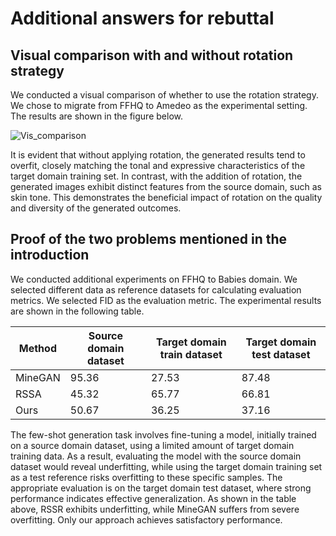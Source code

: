 # Additional answers for rebuttal


## Visual comparison with and without rotation strategy

We conducted a visual comparison of whether to use the rotation strategy. We chose to migrate from FFHQ to Amedeo as the experimental setting. The results are shown in the figure below.

![Vis_comparison](5.png)

It is evident that without applying rotation, the generated results tend to overfit, closely matching the tonal and expressive characteristics of the target domain training set. In contrast, with the addition of rotation, the generated images exhibit distinct features from the source domain, such as skin tone. This demonstrates the beneficial impact of rotation on the quality and diversity of the generated outcomes.


## Proof of the two problems mentioned in the introduction

We conducted additional experiments on FFHQ to Babies domain. We selected different data as reference datasets for calculating evaluation metrics. We selected FID as the evaluation metric. The experimental results are shown in the following table.

| Method  | Source domain dataset | Target domain train dataset | Target domain test dataset |
|---------|-----------------------|-----------------------------|----------------------------|
| MineGAN | 95.36                 | 27.53                       | 87.48                      |
| RSSA    | 45.32                 | 65.77                       | 66.81                      |
| Ours    | 50.67                 | 36.25                       | 37.16                      |

The few-shot generation task involves fine-tuning a model, initially trained on a source domain dataset, using a limited amount of target domain training data. As a result, evaluating the model with the source domain dataset would reveal underfitting, while using the target domain training set as a test reference risks overfitting to these specific samples. The appropriate evaluation is on the target domain test dataset, where strong performance indicates effective generalization. As shown in the table above, RSSR exhibits underfitting, while MineGAN suffers from severe overfitting. Only our approach achieves satisfactory performance.
